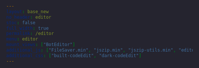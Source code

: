 ```yaml
---
layout: base_new
no_header: editor
stoc: false
full_width: true
permalink: /editor
menu: editor
mount_views: ["BotEditor"]
additional_js: ["FileSaver.min", "jszip.min", "jszip-utils.min", "editorBuild/code_edit/built-codeEdit.min"]
additional_css: ["built-codeEdit", "dark-codeEdit"]
---
```


<div id="bot-editor-container">
</div>

<style>
	html {
		height: 100%;
		background-image: none;
		background-color: #25242f;
	}
	.body {
		height: 100%;
	}
	body {
		height: calc(100% - 71px);
	}
	::-webkit-scrollbar {
		width: 8px;
		background-color: #25242f; 
	}
	::-webkit-scrollbar-thumb {
		background-color: #26343F; 
		border-radius: 3px;
		width: 100%;
		border: 0.5px solid #30414f;
	}
</style>
